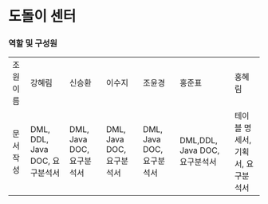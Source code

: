 # 도돌이 센터



### 역할 및 구성원
<table> 
  <tr>
      <td>조원 이름</td>
      <td>강혜림</td>
      <td>신승환</td>
      <td>이수지</td>
      <td>조윤경</td>
      <td>홍준표</td>
      <td>홍혜림</td>
  </tr>
   <tr>
      <td>문서 작성</td>
      <td>DML, DDL, Java DOC, 요구분석서</td>
      <td>DML, Java DOC, 요구분석서</td>
      <td>DML, Java DOC, 요구분석서</td>
      <td>DML, Java DOC, 요구분석서</td>
      <td>DML,DDL, Java DOC, 요구분석서 </td>
      <td>테이블 명세서, 기획서, 요구분석서</td>
  </tr>
</table>
